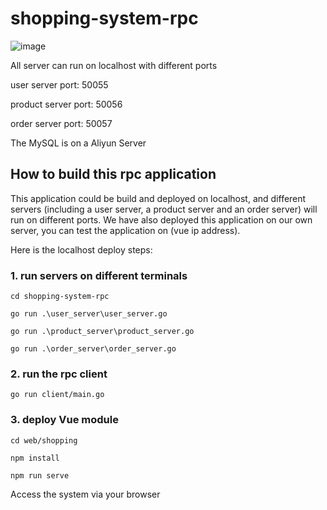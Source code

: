 # shopping-system-rpc

![image](https://user-images.githubusercontent.com/62742611/158137046-8b00b82f-bd5f-4c84-8061-d73360541438.png)


All server can run on localhost with different ports

user server port: 50055

product server port: 50056

order server port: 50057

The MySQL is on a Aliyun Server

## How to build this rpc application

This application could be build and deployed on localhost, and different servers (including a user server, a product server and an order server) will run on different ports. We have also deployed this application on our own server, you can test the application on (vue ip address). 

Here is the localhost deploy steps:
 

### 1. run servers on different terminals

`cd shopping-system-rpc`

`go run .\user_server\user_server.go`

`go run .\product_server\product_server.go`

`go run .\order_server\order_server.go`


### 2. run the rpc client


`go run client/main.go`


### 3.  deploy Vue module

```
cd web/shopping

npm install

npm run serve
```

Access the system via your browser 

